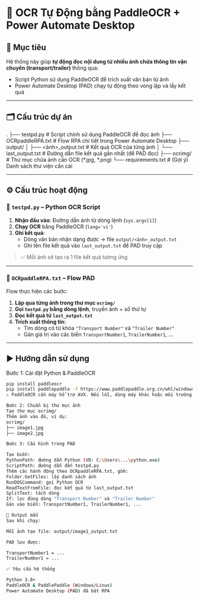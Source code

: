# 📄 OCR Tự Động bằng PaddleOCR + Power Automate Desktop

## 🧠 Mục tiêu

Hệ thống này giúp **tự động đọc nội dung từ nhiều ảnh chứa thông tin vận chuyển (transport/trailer)** thông qua:
- Script Python sử dụng PaddleOCR để trích xuất văn bản từ ảnh
- Power Automate Desktop (PAD) chạy tự động theo vòng lặp và lấy kết quả

---

## 🗂️ Cấu trúc dự án

.
├── testpd.py # Script chính sử dụng PaddleOCR để đọc ảnh
├── OCRpaddleRPA.txt # Flow RPA chi tiết trong Power Automate Desktop
├── output/
│ ├── <ảnh>_output.txt # Kết quả OCR của từng ảnh
│ └── last_output.txt # Đường dẫn file kết quả gần nhất (để PAD đọc)
├── ocrimg/ # Thư mục chứa ảnh cần OCR (*.jpg, *.png)
└── requirements.txt # (Gợi ý) Danh sách thư viện cần cài


---

## ⚙️ Cấu trúc hoạt động

### 🔹 `testpd.py` – Python OCR Script

1. **Nhận đầu vào**: Đường dẫn ảnh từ dòng lệnh (`sys.argv[1]`)
2. **Chạy OCR** bằng PaddleOCR (`lang='vi'`)
3. **Ghi kết quả**:
   - Dòng văn bản nhận dạng được → file `output/<ảnh>_output.txt`
   - Ghi tên file kết quả vào `last_output.txt` để PAD truy cập

> ✅ Mỗi ảnh sẽ tạo ra 1 file kết quả tương ứng

---

### 🔸 `OCRpaddleRPA.txt` – Flow PAD

Flow thực hiện các bước:
1. **Lặp qua từng ảnh trong thư mục `ocrimg/`**
2. **Gọi `testpd.py` bằng dòng lệnh**, truyền ảnh + số thứ tự
3. **Đọc kết quả từ `last_output.txt`**
4. **Trích xuất thông tin:**
   - Tìm dòng có từ khóa `"Transport Number"` và `"Trailer Number"`
   - Gán giá trị vào các biến `TransportNumber1`, `TrailerNumber1`, ...

---

## ▶️ Hướng dẫn sử dụng

Bước 1: Cài đặt Python & PaddleOCR

```bash
pip install paddleocr
pip install paddlepaddle -f https://www.paddlepaddle.org.cn/whl/windows/mkl/avx/stable.html
⚠️ PaddleOCR cần máy hỗ trợ AVX. Nếu lỗi, dùng máy khác hoặc môi trường ảo phù hợp.

Bước 2: Chuẩn bị thư mục ảnh
Tạo thư mục ocrimg/
Thêm ảnh vào đó, ví dụ:
ocrimg/
├── image1.jpg
├── image2.jpg

Bước 3: Cấu hình trong PAD

Tạo biến:
PythonPath: đường dẫn Python (VD: C:\Users\...\python.exe)
ScriptPath: đường dẫn đến testpd.py
Thêm các hành động theo OCRpaddleRPA.txt, gồm:
Folder.GetFiles: lấy danh sách ảnh
RunDOSCommand: gọi Python OCR
ReadTextFromFile: đọc kết quả từ last_output.txt
SplitText: tách dòng
If: lọc đúng dòng "Transport Number" và "Trailer Number"
Gán vào biến: TransportNumber1, TrailerNumber1, ...

📁 Output mẫu
Sau khi chạy:

Mỗi ảnh tạo file: output/image1_output.txt

PAD lưu được:

TransportNumber1 = ...
TrailerNumber1 = ...

✅ Yêu cầu hệ thống

Python 3.8+
PaddleOCR & PaddlePaddle (Windows/Linux)
Power Automate Desktop (PAD) đã bật RPA


